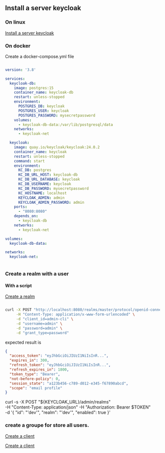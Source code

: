 



## Install a server keycloak

### On linux
[Install a server keycloak](https://github.com/Configurations/Proxmox/blob/main/Installs/keycloak.sh)

### On docker

Create a docker-compose.yml file
```yaml

version: '3.8'

services:
  keycloak-db:
    image: postgres:15
    container_name: keycloak-db
    restart: unless-stopped
    environment:
      POSTGRES_DB: keycloak
      POSTGRES_USER: keycloak
      POSTGRES_PASSWORD: mysecretpassword
    volumes:
      - keycloak-db-data:/var/lib/postgresql/data
    networks:
      - keycloak-net

  keycloak:
    image: quay.io/keycloak/keycloak:24.0.2
    container_name: keycloak
    restart: unless-stopped
    command: start
    environment:
      KC_DB: postgres
      KC_DB_URL_HOST: keycloak-db
      KC_DB_URL_DATABASE: keycloak
      KC_DB_USERNAME: keycloak
      KC_DB_PASSWORD: mysecretpassword
      KC_HOSTNAME: localhost
      KEYCLOAK_ADMIN: admin
      KEYCLOAK_ADMIN_PASSWORD: admin
    ports:
      - "8080:8080"
    depends_on:
      - keycloak-db
    networks:
      - keycloak-net

volumes:
  keycloak-db-data:

networks:
  keycloak-net:



```

### Create a realm with a user

#### With a script
[Create a realm](https://github.com/Black-Beard-Sdk/Policy/blob/main/scripts/createrealm.sh)


```bash

curl -X POST "http://localhost:8080/realms/master/protocol/openid-connect/token" \
     -H "Content-Type: application/x-www-form-urlencoded" \
     -d "client_id=admin-cli" \
     -d "username=admin" \
     -d "password=admin" \
     -d "grant_type=password"

```

expected result is
```json
{
  "access_token": "eyJhbGciOiJIUzI1NiIsInR...",
  "expires_in": 300,
  "refresh_token": "eyJhbGciOiJIUzI1NiIsInR...",
  "refresh_expires_in": 1800,
  "token_type": "Bearer",
  "not-before-policy": 0,
  "session_state": "a123b456-c789-d012-e345-f67890abcd",
  "scope": "email profile"
}

```

curl -s -X POST "${KEYCLOAK_URL}/admin/realms" \
    -H "Content-Type: application/json" -H "Authorization: Bearer $TOKEN" \
    -d '{
        "id": "'dev'",
        "realm": "'dev'",
        "enabled": true
    }'

### create a groupe for store all users.

[Create a client](https://github.com/Black-Beard-Sdk/Policy/blob/main/scripts/creategroupe.sh)


[Create a client](https://github.com/Black-Beard-Sdk/Policy/blob/main/scripts/createclient.sh)

